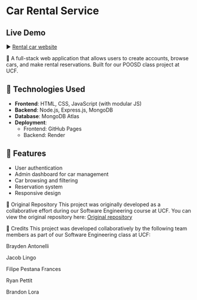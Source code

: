 # Car Rental Service

## Live Demo

▶️ [Rental car website](https://fpfrances.github.io/Car-Rental-Service/)


🚗 A full-stack web application that allows users to create accounts, browse cars, and make rental reservations. Built for our POOSD class project at UCF.

## 🔧 Technologies Used
- **Frontend**: HTML, CSS, JavaScript (with modular JS)
- **Backend**: Node.js, Express.js, MongoDB
- **Database**: MongoDB Atlas
- **Deployment**:
  - Frontend: GitHub Pages
  - Backend: Render

## 🚀 Features
- User authentication
- Admin dashboard for car management
- Car browsing and filtering
- Reservation system
- Responsive design

🔗 Original Repository
This project was originally developed as a collaborative effort during our Software Engineering course at UCF.
You can view the original repository here: [Original repository](https://github.com/BraydenAntonelli/Car-Rental-Service)

👥 Credits
This project was developed collaboratively by the following team members as part of our Software Engineering class at UCF:

Brayden Antonelli

Jacob Lingo

Filipe Pestana Frances

Ryan Pettit

Brandon Lora
